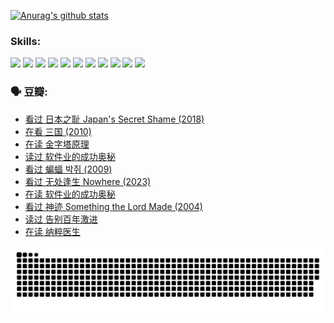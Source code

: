 
[![Anurag's github stats](https://github-readme-stats.vercel.app/api?username=w940853815)](https://github.com/anuraghazra/github-readme-stats)

### Skills:

<code><img height="32" src="https://cdn.jsdelivr.net/npm/simple-icons@v5/icons/python.svg"></code>
<code><img height="32" src="https://cdn.jsdelivr.net/npm/simple-icons@v5/icons/javascript.svg"></code>
<code><img height="32" src="https://cdn.jsdelivr.net/npm/simple-icons@v5/icons/django.svg"></code>
<code><img height="32" src="https://cdn.jsdelivr.net/npm/simple-icons@v5/icons/flask.svg"></code>
<code><img height="32" src="https://cdn.jsdelivr.net/npm/simple-icons@v5/icons/vuetify.svg"></code>
<code><img height="32" src="https://cdn.jsdelivr.net/npm/simple-icons@v5/icons/git.svg"></code>
<code><img height="32" src="https://cdn.jsdelivr.net/npm/simple-icons@v5/icons/docker.svg"></code>
<code><img height="32" src="https://cdn.jsdelivr.net/npm/simple-icons@v5/icons/postgresql.svg"></code>
<code><img height="32" src="https://cdn.jsdelivr.net/npm/simple-icons@v5/icons/elasticsearch.svg"></code>
<code><img height="32" src="https://cdn.jsdelivr.net/npm/simple-icons@v5/icons/macos.svg"></code>
<code><img height="32" src="https://cdn.jsdelivr.net/npm/simple-icons@v5/icons/linux.svg"></code>

### 🗣 豆瓣:

<!-- DOUBAN-ACTIVITIES:START -->
- [看过 日本之耻 Japan's Secret Shame‎ (2018)](https://www.douban.com/people/136069238/status/4431579101/?_i=00115434)
- [在看 三国‎ (2010)](https://www.douban.com/people/136069238/status/4430559482/?_i=00115434)
- [在读 金字塔原理](https://www.douban.com/people/136069238/status/4424812753/?_i=00115434)
- [读过 软件业的成功奥秘](https://www.douban.com/people/136069238/status/4424809958/?_i=00115434)
- [看过 蝙蝠 박쥐‎ (2009)](https://www.douban.com/people/136069238/status/4422787315/?_i=00115434)
- [看过 无处逢生 Nowhere‎ (2023)](https://www.douban.com/people/136069238/status/4416454713/?_i=00115434)
- [在读 软件业的成功奥秘](https://www.douban.com/people/136069238/status/4414815312/?_i=00115434)
- [看过 神迹 Something the Lord Made‎ (2004)](https://www.douban.com/people/136069238/status/4409691983/?_i=00115435)
- [读过 告别百年激进](https://www.douban.com/people/136069238/status/4406414036/?_i=00115435)
- [在读 纳粹医生](https://www.douban.com/people/136069238/status/4406413750/?_i=00115435)
<!-- DOUBAN-ACTIVITIES:END -->


![Snake animation](https://raw.githubusercontent.com/w940853815/w940853815/output/github-contribution-grid-snake.svg)

<!--
**w940853815/w940853815** is a ✨ _special_ ✨ repository because its `README.md` (this file) appears on your GitHub profile.

Here are some ideas to get you started:

- 🔭 I’m currently working on ...
- 🌱 I’m currently learning ...
- 👯 I’m looking to collaborate on ...
- 🤔 I’m looking for help with ...
- 💬 Ask me about ...
- 📫 How to reach me: ...
- 😄 Pronouns: ...
- ⚡ Fun fact: ...
-->
